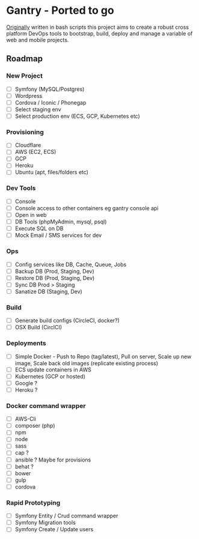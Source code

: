 # Gantry - Ported to go

[Originally](https://github.com/Jason-Hendry/gantry) written in bash scripts this project aims to create a robust cross platform DevOps tools to bootstrap, build, deploy and manage a variable of web and mobile projects.

## Roadmap

### New Project
* [ ] Symfony (MySQL/Postgres)
* [ ] Wordpress
* [ ] Cordova / Iconic / Phonegap
* [ ] Select staging env
* [ ] Select production env (ECS, GCP, Kubernetes etc)

### Provisioning
* [ ] Cloudflare
* [ ] AWS (EC2, ECS)
* [ ] GCP
* [ ] Heroku
* [ ] Ubuntu (apt, files/folders etc)

### Dev Tools
* [ ] Console
* [ ] Console access to other containers eg gantry console api
* [ ] Open in web
* [ ] DB Tools (phpMyAdmin, mysql, psql)
* [ ] Execute SQL on DB
* [ ] Mock Email / SMS services for dev

### Ops
* [ ] Config services like DB, Cache, Queue, Jobs
* [ ] Backup DB (Prod, Staging, Dev)
* [ ] Restore DB (Prod, Staging, Dev)
* [ ] Sync DB Prod > Staging
* [ ] Sanatize DB (Staging, Dev)

### Build
* [ ] Generate build configs (CircleCI, docker?)
* [ ] OSX Build (CirclCI)

### Deployments
* [ ] Simple Docker - Push to Repo (tag/latest), Pull on server, Scale up new image, Scale back old images (replicate existing process)
* [ ] ECS update containers in AWS
* [ ] Kubernetes (GCP or hosted)
* [ ] Google ?
* [ ] Heroku ?

### Docker command wrapper

* [ ] AWS-Cli
* [ ] composer (php)
* [ ] npm
* [ ] node
* [ ] sass
* [ ] cap ? 
* [ ] ansible ? Maybe for provisions
* [ ] behat ?
* [ ] bower
* [ ] gulp
* [ ] cordova

### Rapid Prototyping

* [ ] Symfony Entity / Crud command wrapper
* [ ] Symfony Migration tools
* [ ] Symfony Create / Update users
